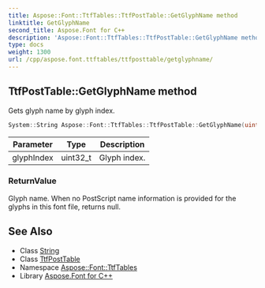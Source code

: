 ```yaml
---
title: Aspose::Font::TtfTables::TtfPostTable::GetGlyphName method
linktitle: GetGlyphName
second_title: Aspose.Font for C++
description: 'Aspose::Font::TtfTables::TtfPostTable::GetGlyphName method. Gets glyph name by glyph index in C++.'
type: docs
weight: 1300
url: /cpp/aspose.font.ttftables/ttfposttable/getglyphname/
---
```

## TtfPostTable::GetGlyphName method


Gets glyph name by glyph index.

```cpp
System::String Aspose::Font::TtfTables::TtfPostTable::GetGlyphName(uint32_t glyphIndex)
```


| Parameter | Type | Description |
| --- | --- | --- |
| glyphIndex | uint32_t | Glyph index. |

### ReturnValue

Glyph name. When no PostScript name information is provided for the glyphs in this font file, returns null.

## See Also

* Class [String](../../../system/string/)
* Class [TtfPostTable](../)
* Namespace [Aspose::Font::TtfTables](../../)
* Library [Aspose.Font for C++](../../../)
